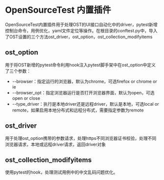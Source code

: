 # OpenSourceTest 内置插件

OpenSourceTest内置插件用于处理OST的UI接口自动化中的driver，pytest新增控制台命令，用例优化，yaml文件定位等操作。在根目录的conftest.py中，导入了OST设置的三个方法ost_driver，ost_option，ost_collection_modifyitems

##  ost_option

用于将OST新增的pytest命令利用hook注入pytest脚手架中在ost_option中定义了三个参数：

- --browser：指定运行的浏览器，默认为chrome，可选firefox or chrome or ie
- --browser_opt：指定浏览器运行是否打开浏览器界面，默认为open，可选open or close
- --type_driver：执行是本地driver还是远程driver，默认是本地，可选local or remote，如果启用本地分布式和远程分布式，需要指定参数为remote



## ost_driver

用于处理ost_option携带的参数请求，处理https不同浏览器证书校验，处理不同浏览器请求，本地或远程driver请求，返回driver对象



## ost_collection_modifyitems

使用pytest的hook，处理测试用例中的中文乱码问题优化。